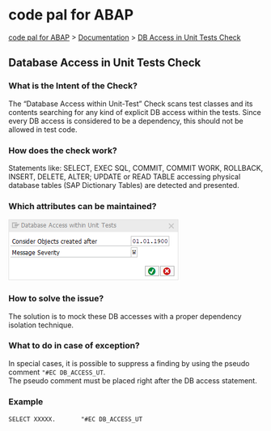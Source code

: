 # code pal for ABAP

[code pal for ABAP](../../README.md) > [Documentation](../check_documentation.md) > [DB Access in Unit Tests Check](db-access-in-ut.md)

## Database Access in Unit Tests Check

### What is the Intent of the Check?

The “Database Access within Unit-Test” Check scans test classes and its contents searching for any kind of explicit DB access within the tests. Since every DB access is considered to be a dependency, this should not be allowed in test code.

### How does the check work?

Statements like: SELECT, EXEC SQL, COMMIT, COMMIT WORK, ROLLBACK, INSERT, DELETE, ALTER; UPDATE or READ TABLE accessing physical database tables (SAP Dictionary Tables) are detected and presented.

### Which attributes can be maintained?

![Attributes](./imgs/database_access_in_ut.png)

### How to solve the issue?

The solution is to mock these DB accesses with a proper dependency isolation technique.

### What to do in case of exception?

In special cases, it is possible to suppress a finding by using the pseudo comment `"#EC DB_ACCESS_UT`.  
The pseudo comment must be placed right after the DB access statement.

### Example

```abap
SELECT XXXXX.       "#EC DB_ACCESS_UT
```

